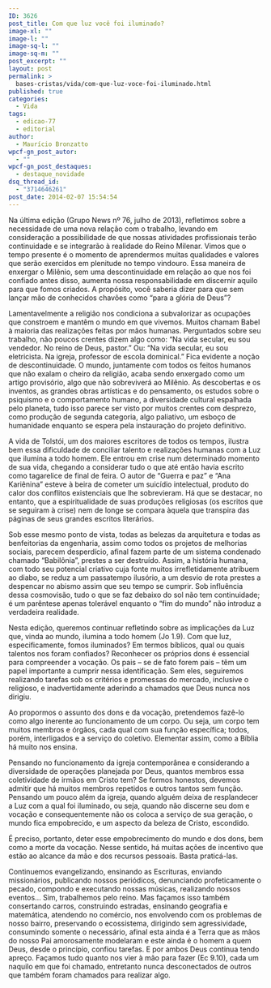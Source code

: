 ```yaml
---
ID: 3626
post_title: Com que luz você foi iluminado?
image-xl: ""
image-l: ""
image-sq-l: ""
image-sq-m: ""
post_excerpt: ""
layout: post
permalink: >
  bases-cristas/vida/com-que-luz-voce-foi-iluminado.html
published: true
categories:
  - Vida
tags:
  - edicao-77
  - editorial
author:
  - Maurício Bronzatto
wpcf-gn_post_autor:
  - ""
wpcf-gn_post_destaques:
  - destaque_novidade
dsq_thread_id:
  - "3714646261"
post_date: 2014-02-07 15:54:54
---
```

Na última edição (Grupo News nº 76, julho de 2013), refletimos sobre a necessidade de uma nova relação com o trabalho, levando em consideração a possibilidade de que nossas atividades profissionais terão continuidade e se integrarão à realidade do Reino Milenar. Vimos que o tempo presente é o momento de aprendermos muitas qualidades e valores que serão exercidos em plenitude no tempo vindouro. Essa maneira de enxergar o Milênio, sem uma descontinuidade em relação ao que nos foi confiado antes disso, aumenta nossa responsabilidade em discernir aquilo para que fomos criados. A propósito, você saberia dizer para que sem lançar mão de conhecidos chavões como “para a glória de Deus”?

Lamentavelmente a religião nos condiciona a subvalorizar as ocupações que constroem e mantêm o mundo em que vivemos. Muitos chamam Babel à maioria das realizações feitas por mãos humanas. Perguntados sobre seu trabalho, não poucos crentes dizem algo como: “Na vida secular, eu sou vendedor. No reino de Deus, pastor.” Ou: “Na vida secular, eu sou eletricista. Na igreja, professor de escola dominical.” Fica evidente a noção de descontinuidade. O mundo, juntamente com todos os feitos humanos que não exalam o cheiro da religião, acaba sendo enxergado como um artigo provisório, algo que não sobreviverá ao Milênio. As descobertas e os inventos, as grandes obras artísticas e do pensamento, os estudos sobre o psiquismo e o comportamento humano, a diversidade cultural espalhada pelo planeta, tudo isso parece ser visto por muitos crentes com desprezo, como produção de segunda categoria, algo paliativo, um esboço de humanidade enquanto se espera pela instauração do projeto definitivo.

A vida de Tolstói, um dos maiores escritores de todos os tempos, ilustra bem essa dificuldade de conciliar talento e realizações humanas com a Luz que ilumina a todo homem. Ele entrou em crise num determinado momento de sua vida, chegando a considerar tudo o que até então havia escrito como tagarelice de final de feira. O autor de “Guerra e paz” e “Ana Kariênina” esteve à beira de cometer um suicídio intelectual, produto do calor dos conflitos existenciais que lhe sobrevieram. Há que se destacar, no entanto, que a espiritualidade de suas produções religiosas (os escritos que se seguiram à crise) nem de longe se compara àquela que transpira das páginas de seus grandes escritos literários.

Sob esse mesmo ponto de vista, todas as belezas da arquitetura e todas as benfeitorias da engenharia, assim como todos os projetos de melhorias sociais, parecem desperdício, afinal fazem parte de um sistema condenado chamado “Babilônia”, prestes a ser destruído. Assim, a história humana, com todo seu potencial criativo cuja fonte muitos irrefletidamente atribuem ao diabo, se reduz a um passatempo ilusório, a um desvio de rota prestes a despencar no abismo assim que seu tempo se cumprir. Sob influência dessa cosmovisão, tudo o que se faz debaixo do sol não tem continuidade; é um parêntese apenas tolerável enquanto o “fim do mundo” não introduz a verdadeira realidade.

Nesta edição, queremos continuar refletindo sobre as implicações da Luz que, vinda ao mundo, ilumina a todo homem (Jo 1.9). Com que luz, especificamente, fomos iluminados? Em termos bíblicos, qual ou quais talentos nos foram confiados? Reconhecer os próprios dons é essencial para compreender a vocação. Os pais – se de fato forem pais – têm um papel importante a cumprir nessa identificação. Sem eles, seguiremos realizando tarefas sob os critérios e promessas do mercado, inclusive o religioso, e inadvertidamente aderindo a chamados que Deus nunca nos dirigiu.

Ao propormos o assunto dos dons e da vocação, pretendemos fazê-lo como algo inerente ao funcionamento de um corpo. Ou seja, um corpo tem muitos membros e órgãos, cada qual com sua função específica; todos, porém, interligados e a serviço do coletivo. Elementar assim, como a Bíblia há muito nos ensina.

Pensando no funcionamento da igreja contemporânea e considerando a diversidade de operações planejada por Deus, quantos membros essa coletividade de irmãos em Cristo tem? Se formos honestos, devemos admitir que há muitos membros repetidos e outros tantos sem função. Pensando um pouco além da igreja, quando alguém deixa de resplandecer a Luz com a qual foi iluminado, ou seja, quando não discerne seu dom e vocação e consequentemente não os coloca a serviço de sua geração, o mundo fica empobrecido, e um aspecto da beleza de Cristo, escondido.

É preciso, portanto, deter esse empobrecimento do mundo e dos dons, bem como a morte da vocação. Nesse sentido, há muitas ações de incentivo que estão ao alcance da mão e dos recursos pessoais. Basta praticá-las.

Continuemos evangelizando, ensinando as Escrituras, enviando missionários, publicando nossos periódicos, denunciando profeticamente o pecado, compondo e executando nossas músicas, realizando nossos eventos... Sim, trabalhemos pelo reino. Mas façamos isso também consertando carros, construindo estradas, ensinando geografia e matemática, atendendo no comércio, nos envolvendo com os problemas de nosso bairro, preservando o ecossistema, dirigindo sem agressividade, consumindo somente o necessário, afinal esta ainda é a Terra que as mãos do nosso Pai amorosamente modelaram e este ainda é o homem a quem Deus, desde o princípio, confiou tarefas. E por ambos Deus continua tendo apreço. Façamos tudo quanto nos vier à mão para fazer (Ec 9.10), cada um naquilo em que foi chamado, entretanto nunca desconectados de outros que também foram chamados para realizar algo.
